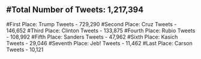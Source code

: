 #Total Number of Tweets: 1,217,394 
---
#First Place: Trump Tweets - 729,290
#Second Place: Cruz Tweets - 146,652
#Third Place: Clinton Tweets - 133,875
#Fourth Place: Rubio Tweets - 108,992
#Fifth Place: Sanders Tweets - 47,962
#Sixth Place: Kasich Tweets - 29,046
#Seventh Place: Jeb! Tweets - 11,462
#Last Place: Carson Tweets - 10,121
